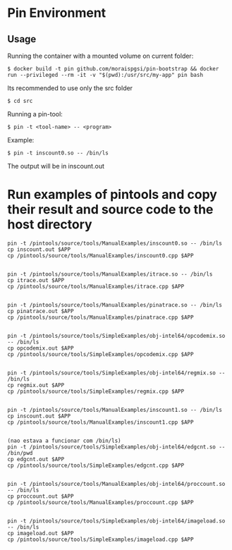 # Pin Environment

## Usage
Running the container with a mounted volume on current folder:
```
$ docker build -t pin github.com/moraispgsi/pin-bootstrap && docker run --privileged --rm -it -v "$(pwd):/usr/src/my-app" pin bash
```


Its recommended to use only the src folder
```
$ cd src
```

Running a pin-tool:
```
$ pin -t <tool-name> -- <program>
```

Example:
```
$ pin -t inscount0.so -- /bin/ls
```

The output will be in inscount.out


# Run examples of pintools and copy their result and source code to the host directory


	pin -t /pintools/source/tools/ManualExamples/inscount0.so -- /bin/ls
	cp inscount.out $APP
	cp /pintools/source/tools/ManualExamples/inscount0.cpp $APP
	
	
	pin -t /pintools/source/tools/ManualExamples/itrace.so -- /bin/ls
	cp itrace.out $APP
	cp /pintools/source/tools/ManualExamples/itrace.cpp $APP
	
	
	pin -t /pintools/source/tools/ManualExamples/pinatrace.so -- /bin/ls
	cp pinatrace.out $APP
	cp /pintools/source/tools/ManualExamples/pinatrace.cpp $APP
	
	
	pin -t /pintools/source/tools/SimpleExamples/obj-intel64/opcodemix.so -- /bin/ls
	cp opcodemix.out $APP
	cp /pintools/source/tools/SimpleExamples/opcodemix.cpp $APP
	
	
	pin -t /pintools/source/tools/SimpleExamples/obj-intel64/regmix.so -- /bin/ls
	cp regmix.out $APP
	cp /pintools/source/tools/SimpleExamples/regmix.cpp $APP
	
	
	pin -t /pintools/source/tools/ManualExamples/inscount1.so -- /bin/ls
	cp inscount.out $APP
	cp /pintools/source/tools/ManualExamples/inscount1.cpp $APP
	
	
	(nao estava a funcionar com /bin/ls)
	pin -t /pintools/source/tools/SimpleExamples/obj-intel64/edgcnt.so -- /bin/pwd 
	cp edgcnt.out $APP
	cp /pintools/source/tools/SimpleExamples/edgcnt.cpp $APP
	
	
	pin -t /pintools/source/tools/ManualExamples/obj-intel64/proccount.so -- /bin/ls
	cp proccount.out $APP
	cp /pintools/source/tools/ManualExamples/proccount.cpp $APP

	
	pin -t /pintools/source/tools/SimpleExamples/obj-intel64/imageload.so -- /bin/ls
	cp imageload.out $APP
	cp /pintools/source/tools/SimpleExamples/imageload.cpp $APP
